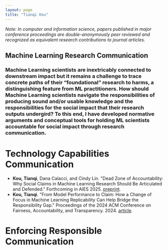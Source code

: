 ```yaml
---
layout: page
title: "Tianqi Kou"
---
```


_Note: In computer and information science, papers published in major conference proceedings are double-anonymously peer reviewed and recognized as equivalent research contributions to journal articles._

## Machine Learning Research Communication 
### Machine Learning scientists are inextricably connected to downstream impact but it remains a challenge to trace concrete paths of their “foundational” research to harms, a distinguishing feature from ML practitioners. How should Machine Learning scientists navigate the responsibilities of producing sound and/or usable knowledge and the responsibilities for the social impact that their research outputs undergird? To this end, I have developed normative arguments and conceptual tools for holding ML scientists accountable for social impact through research communication. 


# Technology Capabilities Communication

- **Kou, Tianqi**, Dana Calacci, and Cindy Lin. "Dead Zone of Accountability: Why Social Claims in Machine Learning Research Should Be Articulated and Defended." Forthcoming in AIES 2025. [preprint](https://arxiv.org/pdf/2404.13131?).
- **Kou, Tianqi**. "From Model Performance to Claim: How a Change of Focus in Machine Learning Replicability Can Help Bridge the Responsibility Gap." Proceedings of the 2024 ACM Conference on Fairness, Accountability, and Transparency. 2024. [article](https://arxiv.org/pdf/2404.13131?).

# Enforcing Responsible Communication
